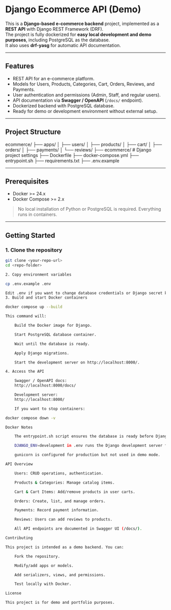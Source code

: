 # Django Ecommerce API (Demo)

This is a **Django-based e-commerce backend** project, implemented as a **REST API** with Django REST Framework (DRF).  
The project is fully dockerized for **easy local development and demo purposes**, including PostgreSQL as the database.  
It also uses **drf-yasg** for automatic API documentation.

---

## Features

- REST API for an e-commerce platform.
- Models for Users, Products, Categories, Cart, Orders, Reviews, and Payments.
- User authentication and permissions (Admin, Staff, and regular users).
- API documentation via **Swagger / OpenAPI** (`/docs/` endpoint).
- Dockerized backend with PostgreSQL database.
- Ready for demo or development environment without external setup.

---

## Project Structure

ecommerce/
├── apps/
│ ├── users/
│ ├── products/
│ ├── cart/
│ ├── orders/
│ ├── payments/
│ └── reviews/
├── ecommerce/ # Django project settings
├── Dockerfile
├── docker-compose.yml
├── entrypoint.sh
├── requirements.txt
├── .env.example


---

## Prerequisites

- Docker >= 24.x
- Docker Compose >= 2.x

> No local installation of Python or PostgreSQL is required. Everything runs in containers.

---

## Getting Started

### 1. Clone the repository

```bash
git clone <your-repo-url>
cd <repo-folder>

2. Copy environment variables

cp .env.example .env

Edit .env if you want to change database credentials or Django secret key.
3. Build and start Docker containers

docker compose up --build

This command will:

    Build the Docker image for Django.

    Start PostgreSQL database container.

    Wait until the database is ready.

    Apply Django migrations.

    Start the development server on http://localhost:8000/.

4. Access the API

    Swagger / OpenAPI docs:
    http://localhost:8000/docs/

    Development server:
    http://localhost:8000/

    If you want to stop containers:

docker compose down -v

Docker Notes

    The entrypoint.sh script ensures the database is ready before Django starts.

    DJANGO_ENV=development in .env runs the Django development server for demo purposes.

    gunicorn is configured for production but not used in demo mode.

API Overview

    Users: CRUD operations, authentication.

    Products & Categories: Manage catalog items.

    Cart & Cart Items: Add/remove products in user carts.

    Orders: Create, list, and manage orders.

    Payments: Record payment information.

    Reviews: Users can add reviews to products.

    All API endpoints are documented in Swagger UI (/docs/).

Contributing

This project is intended as a demo backend. You can:

    Fork the repository.

    Modify/add apps or models.

    Add serializers, views, and permissions.

    Test locally with Docker.

License

This project is for demo and portfolio purposes.
